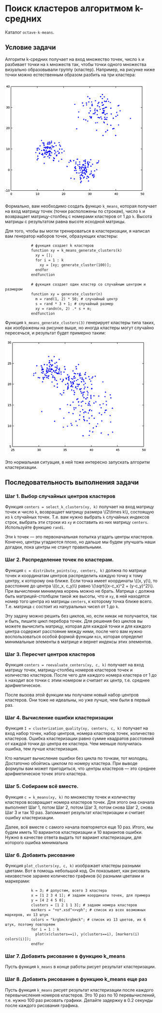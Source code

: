 # Поиск кластеров алгоритмом k-средних

Каталог `octave-k-means`.

## Условие задачи

Алгоритм k-средних получает на вход множество точек, число `k` и разбивает точки на `k` множеств так, чтобы точки одного множества визуально образовывали группу (кластер). Например, на рисунке ниже точки можно естественным образом разбить на три кластера:

![3 кластера](clusters1.png)

Формально, вам необходимо создать функцю `k_means`, которая получает на вход матрицу точек (точки расположены по строкам), число `k` и возвращает матрицу-столбец с номерами кластеров от 1 до `k`. Высота матрицы с результатом равна высоте исходной матрицы.

Для того, чтобы вы могли тренироваться в кластеризации, я написал вам генератор наборов точек, образующих кластеры:

                # функция создает k кластеров
                function xy = k_means_generate_clusters(k)
                  xy = [];
                  for i = 1 : k
                    xy = [xy; generate_cluster(100)];
                  endfor
                endfunction

                # фукнция создает один кластер со случайным центром и размером
                function xy = generate_cluster(n)
                  m = rand(1, 2) * 50; # случайный центр
                  s = rand * 3 + 1; # случайный размер
                  xy = randn(n, 2) .* s + m;
                endfunction
                
Функция `k_means_generate_clusters(3)` генерирует кластеры типа таких, как изображены на рисунке выше, но иногда кластеры могут случайно пересечься, и результат будет примерно таким:

![3 пересекающихся кластера](clusters2.png)

Это нормальная ситуация, в ней тоже интересно запускать алгоритм кластеризации.

## Последовательность выполнения задачи

### Шаг 1. Выбор случайных центров кластеров

Функция `centers = select_k_clusters(xy, k)` получает на вход матрицу точек и число `k`, возвращает матрицу размера \\(2\\times k\\), состоящую из `k` случайных точек. Т.е. вам нужно выбрать `k` случайных индексов строк, выбрать эти строки из `xy` и составить из них матрицу `centers`. Используйте функцию `randi`.

Эти `k` точек — это первоначальная попытка угадать центры кластеров. Конечно, центры угадаются плохо, но дальше мы будем улучшать наши догадки, пока центры не станут правильными.

### Шаг 2. Распределение точек по кластерам.

Функция `c = distribute_points(xy, centers, k)` должна по матрице точек и координатам центров распределить каждую точку к тому центру, к которому она ближе. Если точка имеет координаты \\((x, y)\\), то расстояние до центра \\((c_x, c_y)\\) равно \\(\\sqrt{(x-c_x)^2 + (y-c_y)^2}\\). При вычислении минимума корень можно не брать. Матрица `c` должна быть матрицей-столбцом такой же высоты, что и `xy`, в ней находятся номер того центра из матрицы `centers`, к которому точка ближе всего. Т.е. матрица `c` состоит из натуральных чисел от 1 до `k`.

Эту задачу можно решить без циклов, но, если никак не получается, так и быть, пишите цикл перебора точек. Для решения без циклов вы можете вычислить матрицу, которая для каждой точки и для каждого центра содержит расстояние между ними, после чего вам нужно воспользоваться особой формой функции `min`, которая определит минимальные элементы в матрице и вернет индексы этих элементов.

### Шаг 3. Пересчет центров кластеров

Функция `centers = reevaluate_centers(xy, c, k)` получает на вход матрицу точек, матрицу-столбец номеров кластеров точек и количество кластеров. После чего для каждого номера кластера от 1 до `k` находит все точки с этим номером и считает их центр, т.е. среднее арифметическое.

После вызова этой функции мы получаем новый набор центров кластеров. Они тоже не идеальны, но уже лучше, чем были в первый раз.

### Шаг 4. Вычисление ошибки кластеризации

Функция `I = clusterization_quality(xy, centers, c, k)` получает на вход набор точек, набор центров, номера кластеров точек, количество кластеров. Ошибка кластеризации равно сумме квадратов расстояний от каждой точки до центра ее кластера. Чем меньше получилась ошибка, тем лучше кластеризация.

Кто напишет вычисление ошибки без цикла по точкам, тот молодец. Достаточно обойтись циклом по номеру кластера. При выводе формулы вам может пригодиться, что центры кластеров — это среднее арифметическое точек этого кластера.

### Шаг 5. Собираем всё вместе.

Функция `c = k_means(xy, k)` по множеству точек и количеству кластеров возвращает номера кластеров точек. Для этого она сначала выполняет Шаг 1, потом Шаг 2, потом Шаг 3, потом снова Шаг 2, снова Шаг 3 и так 10 раз. Запоминает результат кластеризации и считает ошибку кластеризации.

Далее, всё вместе с самого начала повторяется еще 10 раз. Итого, мы будем иметь 10 вариантов кластеризации и 10 вариантов ошибки. Нужно в качестве ответа выдать тот вариант кластеризации, для которого ошибка минимальна

### Шаг 6. Добавить рисование

Функция `plot_clusters(xy, c, k)` изображает кластеры разными цветами. Вот в помощь небольшой код. Он показывает, как рисовать неизвестное заранее количество графиков (`k`) разными цветами и маркерами:

                k = 3; # допустим, всего 3 кластера
                x = [1 2 3 4 1]; # задаем координаты точек, для примера
                y = [4 2 4 5 0]; 
                clusters = [1 2 1 1 3]; # задаем номера кластеров
                markers = "+o*.xsd^<>vph"; # список из всех возможных маркеров, их 13 штук
                colors = "krgbmckrgbmck"; # список из 13 цветов, их 6 штук, поэтому повторяем
                for i = 1 : k
                  plot(x(clusters==i), y(clusters==i), [markers(i) colors(i)]);
                endfor
                
### Шаг 7. Добавить рисование в функцию k_means

Пусть функция `k_means` в конце работы рисует результат кластеризации.

### Шаг 8. Добавить рисование в функцию k_means еще раз

Пусть функция `k_means` рисует результат кластеризации после каждого перевычисления номеров кластеров. Это 10 раз по 10 перевычислений, т.е. нужно 100 раз рисовать графики. Делайте задержку в 0.2 секунды после каждого рисования графика.

